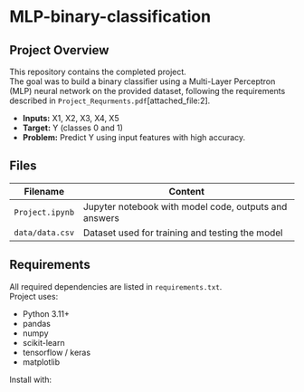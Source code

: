 # MLP-binary-classification

## Project Overview

This repository contains the completed project.  
The goal was to build a binary classifier using a Multi-Layer Perceptron (MLP) neural network on the provided dataset, following the requirements described in `Project_Requrments.pdf`[attached_file:2].

- **Inputs:** X1, X2, X3, X4, X5
- **Target:** Y (classes 0 and 1)
- **Problem:** Predict Y using input features with high accuracy.

## Files

| Filename                 | Content                                              |
|--------------------------|------------------------------------------------------|
| `Project.ipynb`          | Jupyter notebook with model code, outputs and answers|
| `data/data.csv`          | Dataset used for training and testing the model      |

## Requirements

All required dependencies are listed in `requirements.txt`.  
Project uses:
- Python 3.11+
- pandas
- numpy
- scikit-learn
- tensorflow / keras
- matplotlib

Install with:

